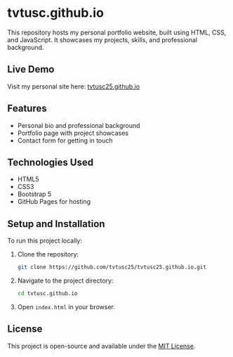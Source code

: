 # tvtusc.github.io
This repository hosts my personal portfolio website, built using HTML, CSS, and JavaScript. It showcases my projects, skills, and professional background.

## Live Demo
Visit my personal site here: [tvtusc25.github.io](https://tvtusc25.github.io)

## Features
- Personal bio and professional background
- Portfolio page with project showcases
- Contact form for getting in touch

## Technologies Used
- HTML5
- CSS3
- Bootstrap 5
- GitHub Pages for hosting

## Setup and Installation
To run this project locally:

1. Clone the repository:
   ```bash
   git clone https://github.com/tvtusc25/tvtusc25.github.io.git
   ```
2. Navigate to the project directory:
   ```bash
   cd tvtusc.github.io
   ```
3. Open `index.html` in your browser.

## License
This project is open-source and available under the [MIT License](LICENSE).